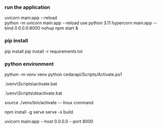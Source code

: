 ### run the application
uvicorn main:app --reload  
python -m uvicorn main:app --reload
use python 3.11
hypercorn main:app --bind 0.0.0.0:8000
nohup npm start &
### pip install
pip install 
pip install -r requirements.txt


### python environment
python -m venv venv
python cedarapi/Scripts/Activate.ps1

.\venv\Scripts\activate.bat

.\venv\Scripts\deactivate.bat

source ./venv/bin/activate -- linux command

npm install -g serve
  serve -s build


 uvicorn main:app --host 0.0.0.0 --port 8000
